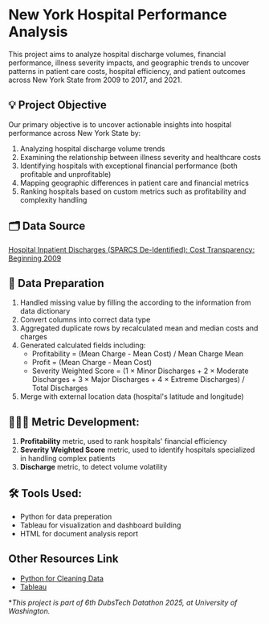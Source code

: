 # New York Hospital Performance Analysis
This project aims to analyze hospital discharge volumes, financial performance, illness severity impacts, and geographic trends to uncover patterns in patient care costs, hospital efficiency, and patient outcomes across New York State from 2009 to 2017, and 2021.

## 💡 Project Objective

Our primary objective is to uncover actionable insights into hospital performance across New York State by:
1. Analyzing hospital discharge volume trends
2. Examining the relationship between illness severity and healthcare costs
3. Identifying hospitals with exceptional financial performance (both profitable and unprofitable)
4. Mapping geographic differences in patient care and financial metrics
5. Ranking hospitals based on custom metrics such as profitability and complexity handling

## 🗂 Data Source  
[Hospital Inpatient Discharges (SPARCS De-Identified): Cost Transparency: Beginning 2009](https://health.data.ny.gov/Health/Hospital-Inpatient-Discharges-SPARCS-De-Identified/7dtz-qxmr/about_data)

## 🧹 Data Preparation

1. Handled missing value by filling the according to the information from data dictionary
2. Convert columns into correct data type
3. Aggregated duplicate rows by recalculated mean and median costs and charges
4. Generated calculated fields including: 
    - Profitability = (Mean Charge - Mean Cost) / Mean Charge Mean
    - Profit = (Mean Charge - Mean Cost) 
    - Severity Weighted Score = (1 × Minor Discharges + 2 × Moderate Discharges + 3 × Major Discharges + 4 × Extreme Discharges) / Total Discharges
5. Merge with external location data (hospital's latitude and longitude)

## 👩🏻‍🍳 Metric Development:
1. **Profitability** metric, used to rank hospitals' financial efficiency
2. **Severity Weighted Score** metric, used to identify hospitals specialized in handling complex patients
3. **Discharge** metric, to detect volume volatility

## 🛠 Tools Used:
- Python for data preperation
- Tableau for visualization and dashboard building
- HTML for document analysis report

## Other Resources Link
- [Python for Cleaning Data](https://github.com/pamareel/pamareel.github.io/blob/main/Datathon_2025.ipynb)
- [Tableau](https://public.tableau.com/views/NYHospitalEfficiencyAnalysis/Trend?:language=en-US&publish=yes&:sid=&:redirect=auth&:display_count=n&:origin=viz_share_link)


**This project is part of 6th DubsTech Datathon 2025, at University of Washington.*
